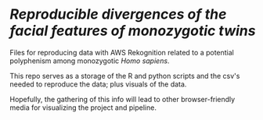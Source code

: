 # *Reproducible divergences of the facial features of monozygotic twins* #

Files for reproducing data with AWS Rekognition related to a potential polyphenism among monozygotic *Homo sapiens*.

This repo serves as a storage of the R and python scripts and the csv's needed to reproduce the data; plus  visuals of 
the data.

Hopefully, the gathering of this info will lead to other browser-friendly media for visualizing the project and pipeline. 
